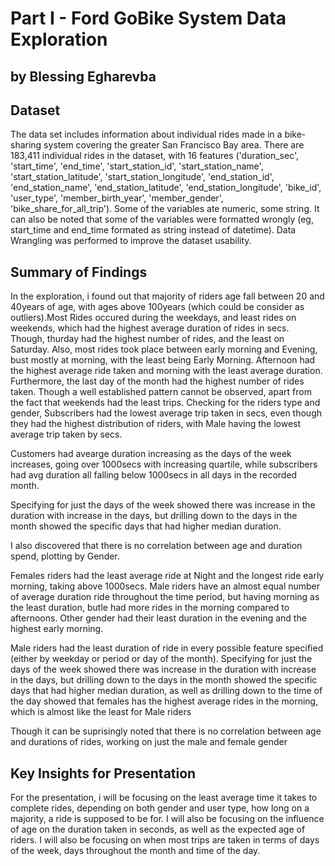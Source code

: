 # Part I - Ford GoBike System Data Exploration
## by Blessing Egharevba


## Dataset

The data set includes information about individual rides made in a bike-sharing system covering the greater San Francisco Bay area.
There are 183,411 individual rides in the dataset, with 16 features ('duration_sec', 'start_time', 'end_time', 'start_station_id', 'start_station_name', 'start_station_latitude', 'start_station_longitude', 'end_station_id', 'end_station_name', 'end_station_latitude', 'end_station_longitude', 'bike_id', 'user_type', 'member_birth_year', 'member_gender', 'bike_share_for_all_trip'). Some of the variables ate numeric, some string. It can also be noted that some of the variables were formatted wrongly (eg, start_time and end_time formated as string instead of datetime). Data Wrangling was performed to improve the dataset usability.


## Summary of Findings

In the exploration, i found out that majority of riders age fall between 20 and 40years of age, with ages above 100years (which could be consider as outliers).Most Rides occured during the weekdays, and least rides on weekends, which had the highest average duration of rides in secs. Though, thurday had the highest number of rides, and the least on Saturday. Also, most rides took place between early morning and Evening, bust mostly at morning, with the least being Early Morning. Afternoon had the highest average ride taken and morning with the least average duration. Furthermore, the last day of the month had the highest number of rides taken. Though a well established pattern cannot be observed, apart from the fact that weekends had the least trips.
Checking for the riders type and gender, Subscribers had the lowest average trip taken in secs, even though they had the highest distribution of riders, with Male having the lowest average trip taken by secs.

Customers had avearge duration increasing as the days of the week increases, going over 1000secs with increasing quartile, while subscribers had avg duration all falling below 1000secs in all days in the recorded month.

Specifying for just the days of the week showed there was increase in the duration with increase in the days, but drilling down to the days in the month showed the specific days that had higher median duration.

I also discovered that there is no correlation between age and duration spend, plotting by Gender.

Females riders had the least average ride at Night and the longest ride early morning, taking above 1000secs.
Male riders have an almost equal number of average duration ride throughout the time period, but having morning as the least duration, butle had more rides in the morning compared to afternoons.
Other gender had their least duration in the evening and the highest early morning.<br>

Male riders had the least duration of ride in every possible feature specified (either by weekday or period or day of the month). Specifying for just the days of the week showed there was increase in the duration with increase in the days, but drilling down to the days in the month showed the specific days that had higher median duration, as well as drilling down to the time of the day showed that females has the highest average rides in the morning, which is almost like the least for Male riders

Though it can be suprisingly noted that there is no correlation between age and durations of rides, working on just the male and female gender

## Key Insights for Presentation

For the presentation, i will be focusing on the least average time it takes to complete rides, depending on both gender and user type, how long on a majority, a ride is supposed to be for. 
I will also be focusing on the influence of age on the duration taken in seconds, as well as the expected age of riders. 
I will also be focusing on when most trips are taken in terms of days of the week, days throughout the month and time of the day. 